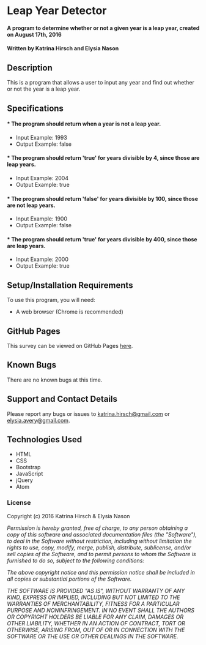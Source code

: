 # Leap Year Detector #

#### A program to determine whether or not a given year is a leap year, created on August 17th, 2016

#### Written by Katrina Hirsch and Elysia Nason

## Description ##

This is a program that allows a user to input any year and find out whether or not the year is a leap year.

## Specifications ##

#### * The program should return when a year is not a leap year.
* Input Example: 1993
* Output Example: false

#### * The program should return 'true' for years divisible by 4, since those are leap years.
* Input Example: 2004
* Output Example: true

#### * The program should return 'false' for years divisible by 100, since those are not leap years.
* Input Example: 1900
* Output Example: false

#### * The program should return 'true' for years divisible by 400, since those are leap years.
* Input Example: 2000
* Output Example: true

## Setup/Installation Requirements ##

To use this program, you will need:

* A web browser (Chrome is recommended)

## GitHub Pages ##

This survey can be viewed on GitHub Pages [here](https://khirsch.github.io/leap-year/).

## Known Bugs ##

There are no known bugs at this time.

## Support and Contact Details ##

Please report any bugs or issues to katrina.hirsch@gmail.com or elysia.avery@gmail.com.

## Technologies Used ##

* HTML
* CSS
* Bootstrap
* JavaScript
* jQuery
* Atom

### License ###

Copyright (c) 2016 Katrina Hirsch &amp; Elysia Nason

_Permission is hereby granted, free of charge, to any person obtaining a copy of this software and associated documentation files (the "Software"), to deal in the Software without restriction, including without limitation the rights to use, copy, modify, merge, publish, distribute, sublicense, and/or sell copies of the Software, and to permit persons to whom the Software is furnished to do so, subject to the following conditions:_

_The above copyright notice and this permission notice shall be included in all copies or substantial portions of the Software._

_THE SOFTWARE IS PROVIDED "AS IS", WITHOUT WARRANTY OF ANY KIND, EXPRESS OR IMPLIED, INCLUDING BUT NOT LIMITED TO THE WARRANTIES OF MERCHANTABILITY, FITNESS FOR A PARTICULAR PURPOSE AND NONINFRINGEMENT. IN NO EVENT SHALL THE AUTHORS OR COPYRIGHT HOLDERS BE LIABLE FOR ANY CLAIM, DAMAGES OR OTHER LIABILITY, WHETHER IN AN ACTION OF CONTRACT, TORT OR OTHERWISE, ARISING FROM, OUT OF OR IN CONNECTION WITH THE SOFTWARE OR THE USE OR OTHER DEALINGS IN THE SOFTWARE._
